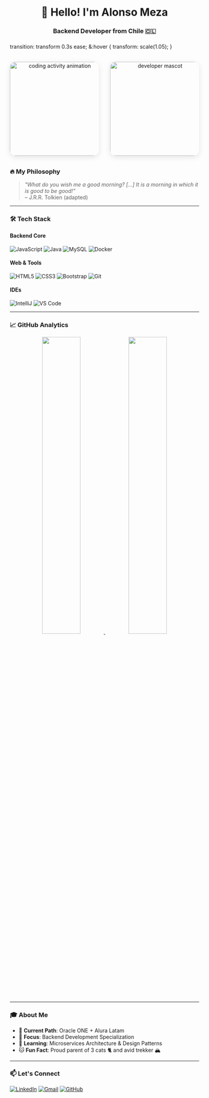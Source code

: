 <h1 align="center">👋 Hello! I'm Alonso Meza</h1>
<h3 align="center">Backend Developer from Chile 🇨🇱</h3>

###
transition: transform 0.3s ease;
&:hover {
  transform: scale(1.05);
}

<div align="center" style="display: flex; justify-content: center; gap: 30px; align-items: center; margin: 2rem 0">
  <a href="https://github.com/AlonsoMeza-X" style="border-radius: 15px; overflow: hidden; box-shadow: 0 4px 15px rgba(0,0,0,0.1); transition: transform 0.3s ease;" onmouseover="this.style.transform='scale(1.05)'" onmouseout="this.style.transform='scale(1)'">
    <img src="https://e.rpp-noticias.io/medium/2016/08/05/212312qrfgif.gif" width="250" alt="coding activity animation"/>
  </a>
  
  <a href="https://www.linkedin.com/in/alonso-javier-meza-ercoli" style="border-radius: 15px; overflow: hidden; box-shadow: 0 4px 15px rgba(0,0,0,0.1); transition: transform 0.3s ease;" onmouseover="this.style.transform='scale(1.05)'" onmouseout="this.style.transform='scale(1)'">
    <img src="https://preview.redd.it/azuzouc9ix1a1.jpg?width=640&crop=smart&auto=webp&s=a08499e357a4c44233ab9ceeba9858370cd4d1e4" width="250" alt="developer mascot" />
  </a>
</div>

###

### 🔥 **My Philosophy**
> *"What do you wish me a good morning? [...] It is a morning in which it is good to be good!"*  
> – J.R.R. Tolkien (adapted)

---

### 🛠 **Tech Stack**

#### **Backend Core**
![JavaScript](https://img.shields.io/badge/-JavaScript-F7DF1E?logo=javascript&logoColor=black)
![Java](https://img.shields.io/badge/-Java-007396?logo=java&logoColor=white)
![MySQL](https://img.shields.io/badge/-MySQL-4479A1?logo=mysql&logoColor=white)
![Docker](https://img.shields.io/badge/-Docker-2496ED?logo=docker&logoColor=white)

#### **Web & Tools**
![HTML5](https://img.shields.io/badge/-HTML5-E34F26?logo=html5&logoColor=white)
![CSS3](https://img.shields.io/badge/-CSS3-1572B6?logo=css3&logoColor=white)
![Bootstrap](https://img.shields.io/badge/-Bootstrap-7952B3?logo=bootstrap&logoColor=white)
![Git](https://img.shields.io/badge/-Git-F05032?logo=git&logoColor=white)

#### **IDEs**
![IntelliJ](https://img.shields.io/badge/-IntelliJ_IDEA-000000?logo=intellij-idea&logoColor=white)
![VS Code](https://img.shields.io/badge/-VS_Code-007ACC?logo=visual-studio-code&logoColor=white)

---

### 📈 **GitHub Analytics**
<div align="center">
  <a href="https://github.com/AlonsoMeza-X">
    <img width="45%" src="https://github-readme-stats.vercel.app/api?username=AlonsoMeza-X&show_icons=true&theme=radical&hide_border=true&count_private=true&include_all_commits=true" />
    <img width="45%" src="https://github-readme-stats.vercel.app/api/top-langs/?username=AlonsoMeza-X&layout=compact&theme=radical&hide_border=true&langs_count=6" />
  </a>
</div>

---

### 🎓 **About Me**
- 🚀 **Current Path**: Oracle ONE + Alura Latam
- 🔭 **Focus**: Backend Development Specialization
- 🌱 **Learning**: Microservices Architecture & Design Patterns
- 🐱 **Fun Fact**: Proud parent of 3 cats 🐈 and avid trekker 🏔️

---

### 📫 **Let's Connect**
[![LinkedIn](https://img.shields.io/badge/-LinkedIn-0A66C2?logo=linkedin&logoColor=white)](https://www.linkedin.com/in/alonso-javier-meza-ercoli)
[![Gmail](https://img.shields.io/badge/-Email-EA4335?logo=gmail&logoColor=white)](mailto:a.meza.ercoli@gmail.com)
[![GitHub](https://img.shields.io/badge/-Repositories-181717?logo=github&logoColor=white)](https://github.com/AlonsoMeza-X?tab=repositories)
